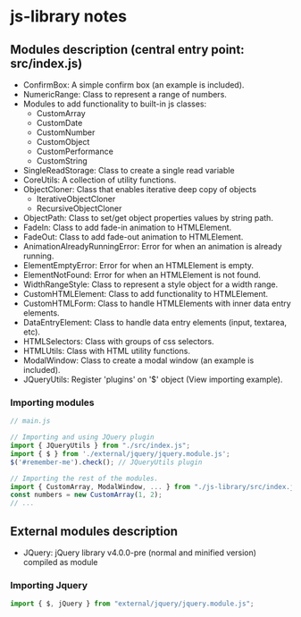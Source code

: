# js-library notes

## Modules description (central entry point: src/index.js)

- ConfirmBox: A simple confirm box (an example is included).
- NumericRange: Class to represent a range of numbers.
- Modules to add functionality to built-in js classes:
  - CustomArray
  - CustomDate
  - CustomNumber
  - CustomObject
  - CustomPerformance
  - CustomString
- SingleReadStorage: Class to create a single read variable
- CoreUtils: A collection of utility functions.
- ObjectCloner: Class that enables iterative deep copy of objects
  - IterativeObjectCloner
  - RecursiveObjectCloner
- ObjectPath: Class to set/get object properties values by string path.
- FadeIn: Class to add fade-in animation to HTMLElement.
- FadeOut: Class to add fade-out animation to HTMLElement.
- AnimationAlreadyRunningError: Error for when an animation is already running.
- ElementEmptyError: Error for when an HTMLElement is empty.
- ElementNotFound: Error for when an HTMLElement is not found.
- WidthRangeStyle: Class to represent a style object for a width range.
- CustomHTMLElement: Class to add functionality to HTMLElement.
- CustomHTMLForm: Class to handle HTMLElements with inner data entry elements.
- DataEntryElement: Class to handle data entry elements (input, textarea, etc).
- HTMLSelectors: Class with groups of css selectors.
- HTMLUtils: Class with HTML utility functions.
- ModalWindow: Class to create a modal window (an example is included).
- JQueryUtils: Register 'plugins' on '$' object (View importing example).

### Importing modules

```javascript
// main.js

// Importing and using JQuery plugin
import { JQueryUtils } from "./src/index.js";
import { $ } from './external/jquery/jquery.module.js';
$('#remember-me').check(); // JQueryUtils plugin

// Importing the rest of the modules.
import { CustomArray, ModalWindow, ... } from "./js-library/src/index.js";
const numbers = new CustomArray(1, 2);
// ...

```

## External modules description

- JQuery: jQuery library v4.0.0-pre (normal and minified version) compiled as module

### Importing Jquery

```javascript
import { $, jQuery } from "external/jquery/jquery.module.js";
```
